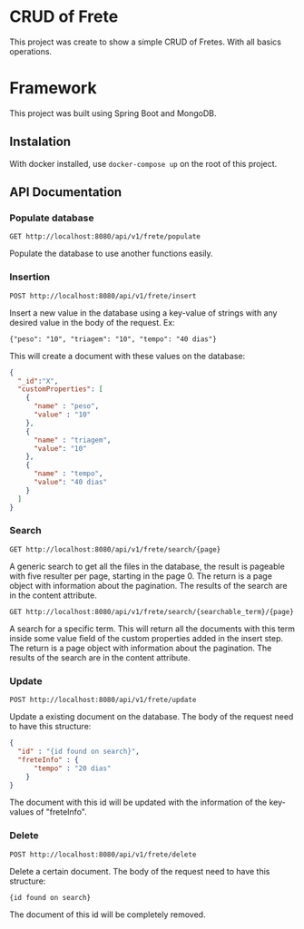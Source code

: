 # CRUD of Frete
This project was create to show a simple CRUD of Fretes. With all basics operations.

# Framework

This project was built using Spring Boot and MongoDB.

## Instalation
With docker installed, use `docker-compose up` on the root of this project.

## API Documentation
### Populate database
```http 
GET http://localhost:8080/api/v1/frete/populate
```
Populate the database to use another functions easily.

### Insertion
```http
POST http://localhost:8080/api/v1/frete/insert
```
Insert a new value in the database using a key-value of strings with any desired value in the body of the request.
Ex:
```
{"peso": "10", "triagem": "10", "tempo": "40 dias"}
```
This will create a document with these values on the database:
```JSON
{
  "_id":"X",
  "customProperties": [
    {
      "name" : "peso",
      "value" : "10"
    },
    {
      "name" : "triagem",
      "value": "10"
    },
    {
      "name" : "tempo",
      "value": "40 dias"
    }
  ]
}
```

### Search
```http
GET http://localhost:8080/api/v1/frete/search/{page}
```
A generic search to get all the files in the database, the result is pageable with five resulter per page, starting in the page 0. The return is a page object with information about the pagination. The results of the search are in the content attribute.

```http
GET http://localhost:8080/api/v1/frete/search/{searchable_term}/{page}
```
A search for a specific term. This will return all the documents with this term inside some value field of the custom properties added in the insert step.  The return is a page object with information about the pagination. The results of the search are in the content attribute.

### Update
```http
POST http://localhost:8080/api/v1/frete/update
```
Update a existing document on the database. The body of the request need to have this structure:

```JSON
{
  "id" : "{id found on search}",
  "freteInfo" : {
      "tempo" : "20 dias"
    }
}
```
The document with this id will be updated with the information of the key-values of "freteInfo".

### Delete
```http
POST http://localhost:8080/api/v1/frete/delete
```
Delete a certain document. The body of the request need to have this structure:
```
{id found on search}
```
The document of this id will be completely removed.
